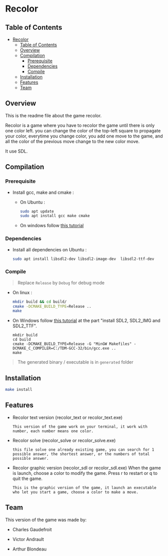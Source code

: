 # Recolor

## Table of Contents

- [Recolor](#recolor)
  - [Table of Contents](#table-of-contents)
  - [Overview](#overview)
  - [Compilation](#compilation)
    - [Prerequisite](#prerequisite)
    - [Dependencies](#dependencies)
    - [Compile](#compile)
  - [Installation](#installation)
  - [Features](#features)
  - [Team](#team)

## Overview

This is the readme file about the game recolor.

Recolor is a game where you have to recolor the game until there is only one color left. you can change the color of the top-left square to propagate your color, everytime you change color, you add one move to the game, and all the color of the previous move change to the new color move.

It use SDL.

## Compilation

### Prerequisite

- Install gcc, make and cmake :
  - On Ubuntu :

    ```bash
    sudo apt update
    sudo apt install gcc make cmake
    ```

  - On windows follow [this tutorial](https://docs.google.com/document/d/1J9hmYZqJWYl5cPZbsa-0SUxm3aK9p-revsMnifJJuv4/edit?usp=sharing)

### Dependencies

- Install all dependencies on Ubuntu :

    ```bash
    sudo apt install libsdl2-dev libsdl2-image-dev  libsdl2-ttf-dev
    ```

### Compile

> Replace `Release` by `Debug` for debug mode

- On linux :

    ```bash
    mkdir build && cd build/
    cmake -DCMAKE_BUILD_TYPE=Release ..
    make
    ```

- On Windows follow [this tutorial](https://docs.google.com/document/d/1J9hmYZqJWYl5cPZbsa-0SUxm3aK9p-revsMnifJJuv4/edit?usp=sharing) at the part "install SDL2, SDL2_IMG and SDL2_TTF".

    ```bsah
    mkdir build
    cd build
    cmake -DCMAKE_BUILD_TYPE=Release -G "MinGW Makefiles" -DCMAKE_C_COMPILER=C:/TDM-GCC-32/bin/gcc.exe ..
    make
    ```

> The generated binary / executable is in `generated` folder

## Installation

```bash
make install
```

## Features

- Recolor text version (recolor_text or recolor_text.exe)

  ```text
  This version of the game work on your terminal, it work with number, each number means one color.
  ```

- Recolor solve (recolor_solve or recolor_solve.exe)

  ```text
  this file solve one already existing game, you can search for 1 possible answer, the shortest answer, or the numbers of total possible answer.
  ```

- Recolor graphic version (recolor_sdl or recolor_sdl.exe)
  When the game is launch, choose a color to modify the game. Press r to restart or q to quit the game.

  ```text
  This is the graphic version of the game, it launch an executable who let you start a game, choose a color to make a move.
  ```

## Team

This version of the game was made by:

- Charles Gaudefroit

- Victor Andrault

- Arthur Blondeau
